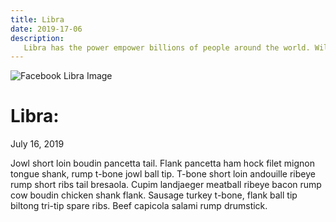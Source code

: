 ```yaml
---
title: Libra
date: 2019-17-06
description:
   Libra has the power empower billions of people around the world. Will it live up to its mission, or will it be yet another move for tech giants to control more of our world? 
---
```


![Facebook Libra Image](https://github.com/vadini-agrawal/image-repository/blob/master/images/Facebook-Libra.png?raw=true "Facebook Libra Logo")

# Libra: 
July 16, 2019 

Jowl short loin boudin pancetta tail. Flank pancetta ham hock filet mignon tongue shank, rump t-bone jowl ball tip. T-bone short loin andouille ribeye rump short ribs tail bresaola. Cupim landjaeger meatball ribeye bacon rump cow boudin chicken shank flank. Sausage turkey t-bone, flank ball tip biltong tri-tip spare ribs. Beef capicola salami rump drumstick.

